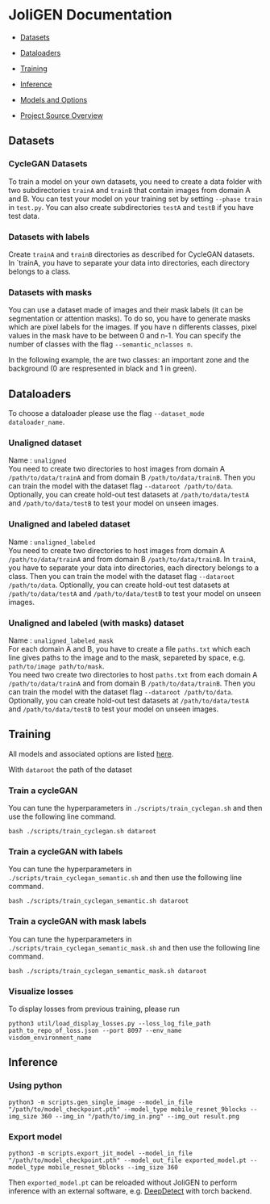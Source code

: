 # JoliGEN Documentation

+ [Datasets](#datasets)
+ [Dataloaders](#dataloaders)
+ [Training](#training)
+ [Inference](#inference)

+ [Models and Options](options.md)
+ [Project Source Overview](overview.md)

## Datasets

### CycleGAN Datasets

To train a model on your own datasets, you need to create a data folder with two subdirectories `trainA` and `trainB` that contain images from domain A and B. You can test your model on your training set by setting `--phase train` in `test.py`. You can also create subdirectories `testA` and `testB` if you have test data.

### Datasets with labels

Create `trainA` and `ŧrainB` directories as described for CycleGAN datasets.
In `trainA, you have to separate your data into directories, each directory belongs to a class.

### Datasets with masks

You can use a dataset made of images and their mask labels (it can be segmentation or attention masks). To do so, you have to generate masks which are pixel labels for the images. If you have n differents classes, pixel values in the mask have to be between 0 and n-1. You can specify the number of classes with the flag `--semantic_nclasses n`.

In the following example, the are two classes: an important zone and the background (0 are respresented in black and 1 in green).

## Dataloaders

To choose a dataloader please use the flag `--dataset_mode dataloader_name`.

### Unaligned dataset

Name : `unaligned`\
You need to create two directories to host images from domain A `/path/to/data/trainA` and from domain B `/path/to/data/trainB`. Then you can train the model with the dataset flag `--dataroot /path/to/data`. Optionally, you can create hold-out test datasets at `/path/to/data/testA` and `/path/to/data/testB` to test your model on unseen images.

### Unaligned and labeled dataset

Name : `unaligned_labeled`\
You need to create two directories to host images from domain A `/path/to/data/trainA` and from domain B `/path/to/data/trainB`. In `trainA`, you have to separate your data into directories, each directory belongs to a class. Then you can train the model with the dataset flag `--dataroot /path/to/data`. Optionally, you can create hold-out test datasets at `/path/to/data/testA` and `/path/to/data/testB` to test your model on unseen images.

### Unaligned and labeled (with masks) dataset

Name : `unaligned_labeled_mask`\
For each domain A and B, you have to create a file `paths.txt` which each line gives paths to the image and to the mask, separeted by space, e.g. `path/to/image path/to/mask`.\
You need two create two directories to host `paths.txt` from each domain A `/path/to/data/trainA` and from domain B `/path/to/data/trainB`. Then you can train the model with the dataset flag `--dataroot /path/to/data`. Optionally, you can create hold-out test datasets at `/path/to/data/testA` and `/path/to/data/testB` to test your model on unseen images.

## Training

All models and associated options are listed [here](options.md).

With `dataroot` the path of the dataset

### Train a cycleGAN
 
You can tune the hyperparameters in `./scripts/train_cyclegan.sh` and then use the following line command.
```
bash ./scripts/train_cyclegan.sh dataroot
```

### Train a cycleGAN with labels
 
You can tune the hyperparameters in `./scripts/train_cyclegan_semantic.sh` and then use the following line command.
```
bash ./scripts/train_cyclegan_semantic.sh dataroot
```

### Train a cycleGAN with mask labels
 
You can tune the hyperparameters in `./scripts/train_cyclegan_semantic_mask.sh` and then use the following line command.
```
bash ./scripts/train_cyclegan_semantic_mask.sh dataroot
```

### Visualize losses

To display losses from previous training, please run
```
python3 util/load_display_losses.py --loss_log_file_path path_to_repo_of_loss.json --port 8097 --env_name visdom_environment_name
```

## Inference

### Using python

```
python3 -m scripts.gen_single_image --model_in_file "/path/to/model_checkpoint.pth" --model_type mobile_resnet_9blocks --img_size 360 --img_in "/path/to/img_in.png" --img_out result.png
```

### Export model

```
python3 -m scripts.export_jit_model --model_in_file "/path/to/model_checkpoint.pth" --model_out_file exported_model.pt --model_type mobile_resnet_9blocks --img_size 360 
```

Then `exported_model.pt` can be reloaded without JoliGEN to perform inference with an external software, e.g. [DeepDetect](https://github.com/jolibrain/deepdetect) with torch backend.

<!-- Insert example with dede? -->

